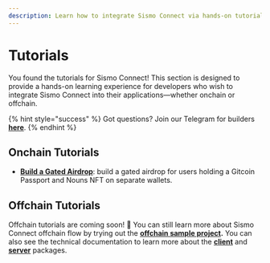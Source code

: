 ```yaml
---
description: Learn how to integrate Sismo Connect via hands-on tutorials.
---
```


# Tutorials

You found the tutorials for Sismo Connect! This section is designed to provide a hands-on learning experience for developers who wish to integrate Sismo Connect into their applications—whether onchain or offchain.

{% hint style="success" %}
Got questions? Join our Telegram for builders [**here**](https://t.me/+xvUbopYOXg84NDE0).&#x20;
{% endhint %}

## Onchain Tutorials

* [**Build a Gated Airdrop**](onchain-tutorials/tuto.md): build a gated airdrop for users holding a Gitcoin Passport and Nouns NFT on separate wallets.&#x20;

## Offchain Tutorials

Offchain tutorials are coming soon! 👀 You can still learn more about Sismo Connect offchain flow by trying out the [**offchain sample project**](../run-example-apps/offchain-sample-project.md)**.** You can also see the technical documentation to learn more about the [**client**](../technical-documentation/client.md) and [**server**](../technical-documentation/server.md) packages.&#x20;
